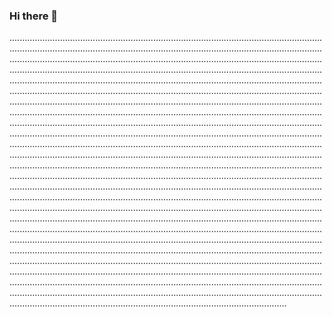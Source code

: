 ### Hi there 👋

..........................................................................................................................................................................................................................................................................................................................................................................................................................................................................................................................................................................................................................................................................................................................................................................................................................................................................................................................................................................................................................................................................................................................................................................................................................................................................................................................................................................................................................................................................................................................................................................................................................................................................................................................................................................................................................................................................................................................................................................................................................................................................................................................................................................................................................................................................................................................................................................................................................................................................................................................................................................................................................................................................................................................................................................................................................................................................................................................................................................................................................................................................................................................................................................................................................................................................................................................................